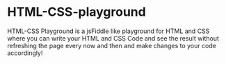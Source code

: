 # HTML-CSS-playground

HTML-CSS Playground is a jsFiddle like playground for HTML and CSS where you can write your HTML and CSS Code
and see the result without refreshing the page every now and then and make changes to your code accordingly!
